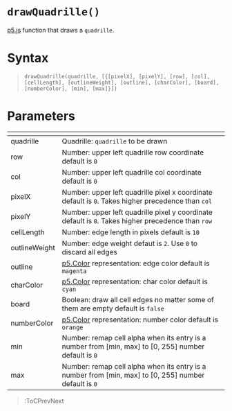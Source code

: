 # `drawQuadrille()`

[p5.js](https://p5js.org/) function that draws a `quadrille`.

# Syntax

> `drawQuadrille(quadrille, [{[pixelX], [pixelY], [row], [col], [cellLength], [outlineWeight], [outline], [charColor], [board], [numberColor], [min], [max]}])`

# Parameters

| <!-- -->      | <!-- -->                                                                                              |
|---------------|-------------------------------------------------------------------------------------------------------|
| quadrille     | Quadrille: `quadrille` to be drawn                                                                    |
| row           | Number: upper left quadrille row coordinate default is `0`                                            |
| col           | Number: upper left quadrille col coordinate default is `0`                                            |
| pixelX        | Number: upper left quadrille pixel x coordinate default is `0`. Takes higher precedence than `col`    |
| pixelY        | Number: upper left quadrille pixel y coordinate default is `0`. Takes higher precedence than `row`    |
| cellLength    | Number: edge length in pixels default is `10`                                                         |
| outlineWeight | Number: edge weight defaut is `2`. Use `0` to discard all edges                                       |
| outline       | [p5.Color](https://p5js.org/reference/#/p5.Color) representation: edge color default is `magenta`     |
| charColor     | [p5.Color](https://p5js.org/reference/#/p5.Color) representation: char color default is `cyan`        |
| board         | Boolean: draw all cell edges no matter some of them are empty default is `false`                      |
| numberColor   | [p5.Color](https://p5js.org/reference/#/p5.Color) representation: number color default is `orange`    |
| min           | Number: remap cell alpha when its entry is a number from [min, max] to [0, 255] number default is `0` |
| max           | Number: remap cell alpha when its entry is a number from [min, max] to [0, 255] number default is `0` |

> :ToCPrevNext